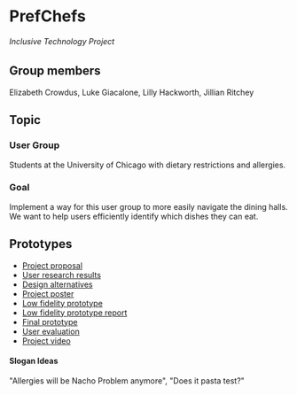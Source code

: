 PrefChefs
=========
###### Inclusive Technology Project
## Group members
Elizabeth Crowdus, Luke Giacalone, Lilly Hackworth, Jillian Ritchey

## Topic
### User Group
Students at the University of Chicago with dietary restrictions and allergies.
### Goal
Implement a way for this user group to more easily navigate the dining halls. We want to help users efficiently identify which dishes they can eat. 

## Prototypes
* [Project proposal](https://ecrowdus.github.io/inclusive-tech-project/)
* [User research results](https://ecrowdus.github.io/inclusive-tech-project/)
* [Design alternatives](https://ecrowdus.github.io/inclusive-tech-project/)
* [Project poster](https://ecrowdus.github.io/inclusive-tech-project/)
* [Low fidelity prototype](https://ecrowdus.github.io/inclusive-tech-project/)
* [Low fidelity prototype report](https://ecrowdus.github.io/inclusive-tech-project/)
* [Final prototype](https://ecrowdus.github.io/inclusive-tech-project/)
* [User evaluation](https://ecrowdus.github.io/inclusive-tech-project/)
* [Project video](https://ecrowdus.github.io/inclusive-tech-project/)

#### Slogan Ideas
"Allergies will be Nacho Problem anymore", "Does it pasta test?"
